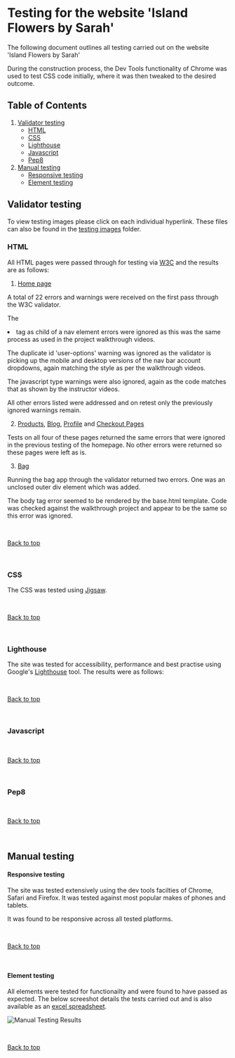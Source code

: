 # Testing for the website 'Island Flowers by Sarah'

The following document outlines all testing carried out on the website 'Island Flowers by Sarah'

During the construction process, the Dev Tools functionality of Chrome was used to test CSS code initially, where it was then tweaked to the desired outcome.

## Table of Contents

 1. [Validator testing](#validator-testing)
    * [HTML](#html)
    * [CSS](#css)
    * [Lighthouse](#lighthouse)
    * [Javascript](#javascript)
    * [Pep8](#pep8)
2. [Manual testing](#manual-testing)
    * [Responsive testing](#responsive-testing)
    * [Element testing](#element-testing)



## Validator testing

To view testing images please click on each individual hyperlink. These files can also be found in the [testing images](/testing/images/) folder.

### HTML

All HTML pages were passed through for testing via [W3C](https://validator.w3.org/) and the results are as follows:

1. [Home page](/testing/images/home.png)

A total of 22 errors and warnings were received on the first pass through the W3C validator. 

The <li> tag as child of a nav element errors were ignored as this was the same process as used in the project walkthrough videos.

The duplicate id 'user-options' warning was ignored as the validator is picking up the mobile and desktop versions of the nav bar account dropdowns, again matching the style as per the walkthrough videos.

The javascript type warnings were also ignored, again as the code matches that as shown by the instructor videos.

All other errors listed were addressed and on retest only the previously ignored warnings remain.

2. [Products](/testing/images/products.png), [Blog](/testing/images/blog.png), [Profile](/testing/images/profile.png) and [Checkout Pages](/testing/images/checkout.png)

Tests on all four of these pages returned the same errors that were ignored in the previous testing of the homepage. No other errors were returned so these pages were left as is.

3. [Bag](/testing/images/bag-errors.jpg)

Running the bag app through the validator returned two errors. One was an unclosed outer div element which was added.

The body tag error seemed to be rendered by the base.html template. Code was checked against the walkthrough project and appear to be the same so this error was ignored.

<br>

[Back to top](#table-of-contents)

<br>

### CSS

The CSS was tested using [Jigsaw](https://jigsaw.w3.org/css-validator/).


<br>

[Back to top](#table-of-contents)

<br>

### Lighthouse

The site was tested for accessibility, performance and best practise using Google's [Lighthouse](https://developers.google.com/web/tools/lighthouse) tool. The results were as follows:



<br>

[Back to top](#table-of-contents)

<br>

### Javascript


<br>

[Back to top](#table-of-contents)

<br>

### Pep8


<br>

[Back to top](#table-of-contents)

<br>

## Manual testing

 #### Responsive testing

 The site was tested extensively using the dev tools facilties of Chrome, Safari and Firefox. It was tested against most popular makes of phones and tablets. 

 It was found to be responsive across all tested platforms.


<br>

[Back to top](#table-of-contents)

<br>


 #### Element testing

 All elements were tested for functionailty and were found to have passed as expected. The below screeshot details the tests carried out and is also available as an [excel spreadsheet](/testing/manual-testing.xlsx).

 ![Manual Testing Results](/testing/images/manual-testing.jpg)


<br>

[Back to top](#table-of-contents)

<br>

